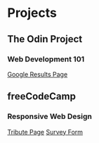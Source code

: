 # Projects

## The Odin Project

### Web Development 101

[Google Results Page](https://maxibide.github.io/my-web-development-journey/the-odin-project/web-development-101/google-homepage/)

## freeCodeCamp

### Responsive Web Design

[Tribute Page](https://maxibide.github.io/my-web-development-journey/free-code-camp/responsive-web-design/tribute-page/)
[Survey Form](https://maxibide.github.io/my-web-development-journey/free-code-camp/responsive-web-design/survey-form/)

